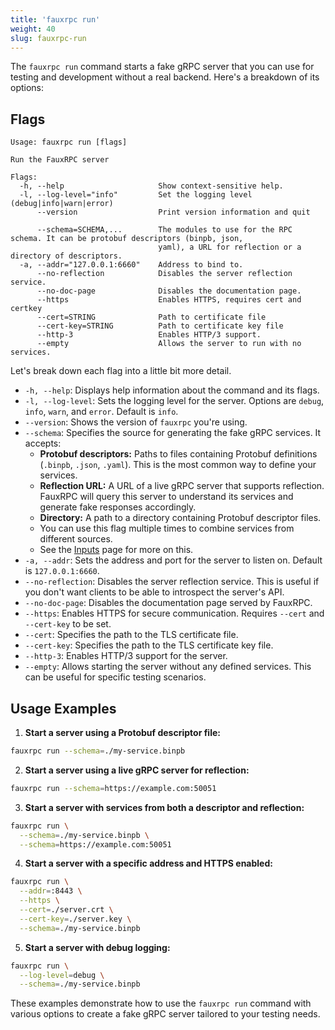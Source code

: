 ```yaml
---
title: 'fauxrpc run'
weight: 40
slug: fauxrpc-run
---
```


The `fauxrpc run` command starts a fake gRPC server that you can use for testing and development without a real backend. Here's a breakdown of its options:

## Flags

```shell
Usage: fauxrpc run [flags]

Run the FauxRPC server

Flags:
  -h, --help                     Show context-sensitive help.
  -l, --log-level="info"         Set the logging level (debug|info|warn|error)
      --version                  Print version information and quit

      --schema=SCHEMA,...        The modules to use for the RPC schema. It can be protobuf descriptors (binpb, json,
                                 yaml), a URL for reflection or a directory of descriptors.
  -a, --addr="127.0.0.1:6660"    Address to bind to.
      --no-reflection            Disables the server reflection service.
      --no-doc-page              Disables the documentation page.
      --https                    Enables HTTPS, requires cert and certkey
      --cert=STRING              Path to certificate file
      --cert-key=STRING          Path to certificate key file
      --http-3                   Enables HTTP/3 support.
      --empty                    Allows the server to run with no services.
```

Let's break down each flag into a little bit more detail.

- `-h, --help`: Displays help information about the command and its flags.
- `-l, --log-level`: Sets the logging level for the server. Options are `debug`, `info`, `warn`, and `error`. Default is `info`.
- `--version`: Shows the version of `fauxrpc` you're using.
- `--schema`: Specifies the source for generating the fake gRPC services. It accepts:
    - **Protobuf descriptors:** Paths to files containing Protobuf definitions (`.binpb`, `.json`, `.yaml`). This is the most common way to define your services.
    - **Reflection URL:** A URL of a live gRPC server that supports reflection. FauxRPC will query this server to understand its services and generate fake responses accordingly.
    - **Directory:** A path to a directory containing Protobuf descriptor files.
    * You can use this flag multiple times to combine services from different sources.
    * See the [Inputs](/docs/server/inputs) page for more on this.
- `-a, --addr`: Sets the address and port for the server to listen on. Default is `127.0.0.1:6660`.
- `--no-reflection`: Disables the server reflection service. This is useful if you don't want clients to be able to introspect the server's API.
- `--no-doc-page`: Disables the documentation page served by FauxRPC.
- `--https`: Enables HTTPS for secure communication. Requires `--cert` and `--cert-key` to be set.
- `--cert`: Specifies the path to the TLS certificate file.
- `--cert-key`: Specifies the path to the TLS certificate key file.
- `--http-3`: Enables HTTP/3 support for the server.
- `--empty`: Allows starting the server without any defined services. This can be useful for specific testing scenarios.

## Usage Examples

1. **Start a server using a Protobuf descriptor file:**

```bash
fauxrpc run --schema=./my-service.binpb
```

2. **Start a server using a live gRPC server for reflection:**

```bash
fauxrpc run --schema=https://example.com:50051 
```

3. **Start a server with services from both a descriptor and reflection:**

```bash
fauxrpc run \
  --schema=./my-service.binpb \
  --schema=https://example.com:50051
```

4. **Start a server with a specific address and HTTPS enabled:**

```bash
fauxrpc run \
  --addr=:8443 \
  --https \
  --cert=./server.crt \
  --cert-key=./server.key \
  --schema=./my-service.binpb
```

5. **Start a server with debug logging:**

```bash
fauxrpc run \
  --log-level=debug \
  --schema=./my-service.binpb
```

These examples demonstrate how to use the `fauxrpc run` command with various options to create a fake gRPC server tailored to your testing needs.
